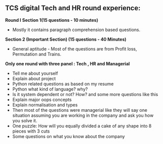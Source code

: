## TCS digital Tech and HR round experience:

**Round I**
**Section 1(15 questions - 10 minutes)**
- Mostly it contains paragraph comprehension based questions.

**Section 2 (Important Section) (15 questions - 40 Minutes)**
- General aptitude - Most of the questions are from Profit loss, Permutation and Trains.

**Only one round with three panel : Tech , HR and Managerial**
- Tell me about yourself 
- Explain about project
- Python related questions as based on my resume
- Python what kind of language? why?
- Is it system dependent or not? How? and some more questions like this
- Explain major oops concepts
- Explain normalisation and types
- Then most of the questions were managerial like they will say one situation assuming you are working in the company and ask you how you solve it.
- One puzzle: How will you equally divided a cake of any shape into 8 pieces with 3 cuts
- Some questions on what you know about the company
